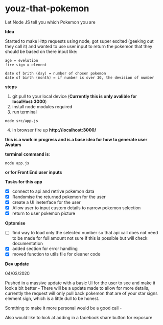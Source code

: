 # youz-that-pokemon
Let Node JS tell you which Pokemon you are

**Idea**

Started to make Http requests using node, got super excited (geeking out they call it) and wanted to use user input to return the pokemon that they should be based on there input like: 

```
age = evelution
fire sign = element

date of brith (day) = number of chosen pokemon
date of birth (month) = if number is over 30, the devision of number

```

**steps**

1) git pull to your local device (**Currently this is only avalible for localHost:3000**)
2) install node modules required
3) run terminal 

```
node src/app.js
```

4) in browser fire up **http://localhost:3000/**

**this is a work in progress and is a base idea for how to generate user Avatars**

**terminal command is**: 
```
node app.js 
```

**or for Front End user inputs**



**Tasks for this app**

- [x] connect to api and retrive pokemon data
- [x] Randomise the returned pokemon for the user
- [x] create a UI ineterface for the user
- [x] Allow user to input custom details to narrow pokemon selection
- [x] return to user pokemon picture

**Optomise**

- [ ] find way to load only the selected number so that api call does not need to be made for full amount
not sure if this is possible but will check documentation
- [x] added section for error handling
- [x] moved function to utils file for cleaner code

**Dev update**

04/03/2020

Pushed in a massive update with a basic UI for the user to see and make it look a bit better - 
There will be a update made to allow for more details, currently the request will only pull back 
pokemon that are of your star signs element sign, which is a little dull to be honest. 

Somthing to make it more personal would be a good call - 

Also would like to look at adding in a facebook share button for exposure 